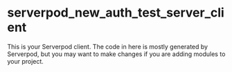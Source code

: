 # serverpod_new_auth_test_server_client

This is your Serverpod client. The code in here is mostly generated by
Serverpod, but you may want to make changes if you are adding modules to your
project.
